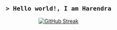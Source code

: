 <h3 align="center">
        <samp>&gt; Hello world!, I am
                <b>Harendra</b>
        </samp>
</h3>

<p align="center">
  <a href="https://git.io/streak-stats"><img src="https://github-readme-streak-stats.herokuapp.com?user=eviiileyeee&theme=tokyonight&hide_border=true&date_format=M%20j%5B%2C%20Y%5D" alt="GitHub Streak" /></a>
</p>

